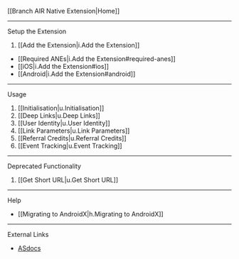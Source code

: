 [[Branch AIR Native Extension|Home]]

---

Setup the Extension

1. [[Add the Extension|i.Add the Extension]]
  - [[Required ANEs|i.Add the Extension#required-anes]]
  - [[iOS|i.Add the Extension#ios]]
  - [[Android|i.Add the Extension#android]]


--- 

Usage

1. [[Initialisation|u.Initialisation]]
2. [[Deep Links|u.Deep Links]]
3. [[User Identity|u.User Identity]]
4. [[Link Parameters|u.Link Parameters]]
5. [[Referral Credits|u.Referral Credits]]
6. [[Event Tracking|u.Event Tracking]]


--- 

Deprecated Functionality

1. [[Get Short URL|u.Get Short URL]]


---

Help

- [[Migrating to AndroidX|h.Migrating to AndroidX]]


---

External Links

- [ASdocs](https://distriqt.github.io/ANE-BranchIO/asdocs/)
